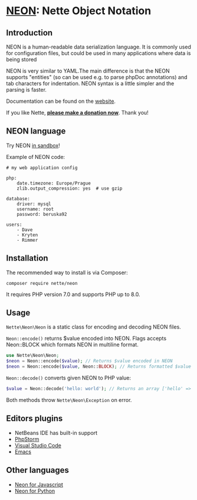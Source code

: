 [NEON](https://ne-on.org): Nette Object Notation
================================================

Introduction
------------

NEON is a human-readable data serialization language. It is commonly used for configuration files, but could be used in many applications where data is being stored

NEON is very similar to YAML.The main difference is that the NEON supports "entities" (so can be used e.g. to parse phpDoc annotations) and tab characters for indentation.
NEON syntax is a little simpler and the parsing is faster.

Documentation can be found on the [website](https://doc.nette.org/neon).

If you like Nette, **[please make a donation now](https://nette.org/donate)**. Thank you!


NEON language
-------------

Try NEON [in sandbox](https://ne-on.org)!

Example of NEON code:

```
# my web application config

php:
	date.timezone: Europe/Prague
	zlib.output_compression: yes  # use gzip

database:
	driver: mysql
	username: root
	password: beruska92

users:
	- Dave
	- Kryten
	- Rimmer
```

Installation
------------

The recommended way to install is via Composer:

```
composer require nette/neon
```

It requires PHP version 7.0 and supports PHP up to 8.0.


Usage
-----

`Nette\Neon\Neon` is a static class for encoding and decoding NEON files.

`Neon::encode()` returns $value encoded into NEON. Flags accepts Neon::BLOCK which formats NEON in multiline format.

```php
use Nette\Neon\Neon;
$neon = Neon::encode($value); // Returns $value encoded in NEON
$neon = Neon::encode($value, Neon::BLOCK); // Returns formatted $value encoded in NEON
```

`Neon::decode()` converts given NEON to PHP value:

```php
$value = Neon::decode('hello: world'); // Returns an array ['hello' => 'world']
```

Both methods throw `Nette\Neon\Exception` on error.


Editors plugins
---------------

- NetBeans IDE has built-in support
- [PhpStorm](https://plugins.jetbrains.com/plugin/7060?pr)
- [Visual Studio Code](https://marketplace.visualstudio.com/items?itemName=Kasik96.latte)
- [Emacs](https://github.com/Fuco1/neon-mode)


Other languages
---------------

- [Neon for Javascript](https://github.com/matej21/neon-js)
- [Neon for Python](https://github.com/paveldedik/neon-py)
